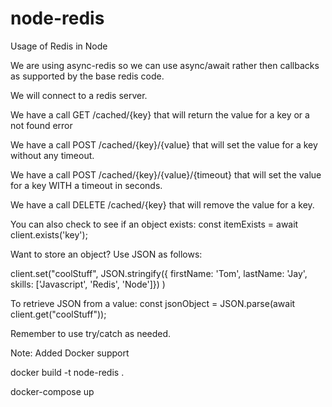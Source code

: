 # node-redis

Usage of Redis in Node

We are using async-redis so we can use async/await rather then callbacks as supported by the base redis code.

We will connect to a redis server.

We have a call GET /cached/{key} that will return the value for a key or a not found error

We have a call POST /cached/{key}/{value} that will set the value for a key without any timeout.

We have a call POST /cached/{key}/{value}/{timeout} that will set the value for a key WITH a timeout in seconds.

We have a call DELETE /cached/{key} that will remove the value for a key.

You can also check to see if an object exists:
const itemExists = await client.exists('key');

Want to store an object? Use JSON as follows:

client.set("coolStuff", JSON.stringify({ firstName: 'Tom', lastName: 'Jay', skills: ['Javascript', 'Redis', 'Node']})
)

To retrieve JSON from a value:
const jsonObject = JSON.parse(await client.get("coolStuff"));

Remember to use try/catch as needed.

Note: Added Docker support

docker build -t node-redis .

docker-compose up

